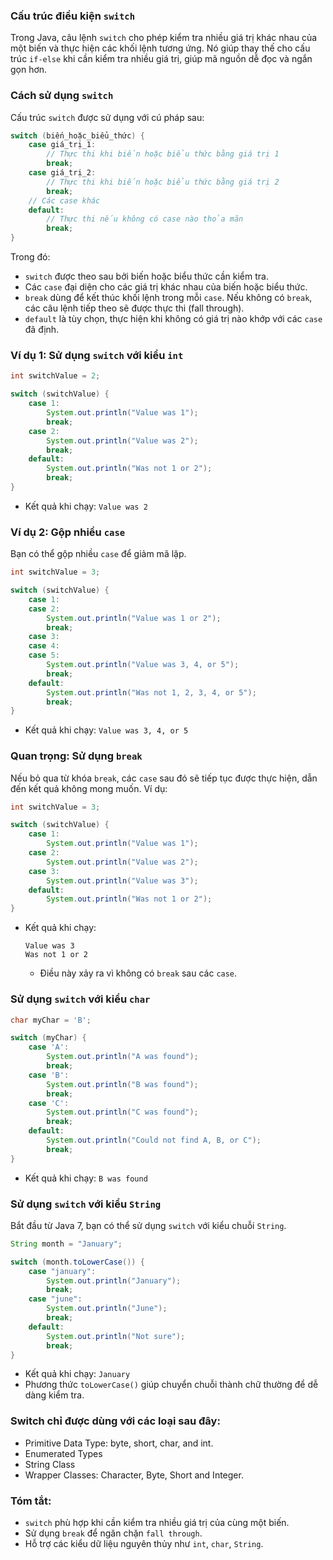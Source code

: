### Cấu trúc điều kiện `switch`

Trong Java, câu lệnh `switch` cho phép kiểm tra nhiều giá trị khác nhau của một biến và thực hiện các khối lệnh tương ứng. Nó giúp thay thế cho cấu trúc `if-else` khi cần kiểm tra nhiều giá trị, giúp mã nguồn dễ đọc và ngắn gọn hơn.

### Cách sử dụng `switch`
Cấu trúc `switch` được sử dụng với cú pháp sau:

```java
switch (biến_hoặc_biểu_thức) {
    case giá_trị_1:
        // Thực thi khi biến hoặc biểu thức bằng giá trị 1
        break;
    case giá_trị_2:
        // Thực thi khi biến hoặc biểu thức bằng giá trị 2
        break;
    // Các case khác
    default:
        // Thực thi nếu không có case nào thỏa mãn
        break;
}
```
Trong đó:
- `switch` được theo sau bởi biến hoặc biểu thức cần kiểm tra.
- Các `case` đại diện cho các giá trị khác nhau của biến hoặc biểu thức.
- `break` dùng để kết thúc khối lệnh trong mỗi `case`. Nếu không có `break`, các câu lệnh tiếp theo sẽ được thực thi (fall through).
- `default` là tùy chọn, thực hiện khi không có giá trị nào khớp với các `case` đã định.

### Ví dụ 1: Sử dụng `switch` với kiểu `int`
```java
int switchValue = 2;

switch (switchValue) {
    case 1:
        System.out.println("Value was 1");
        break;
    case 2:
        System.out.println("Value was 2");
        break;
    default:
        System.out.println("Was not 1 or 2");
        break;
}
```
- Kết quả khi chạy: `Value was 2`

### Ví dụ 2: Gộp nhiều `case`
Bạn có thể gộp nhiều `case` để giảm mã lặp.

```java
int switchValue = 3;

switch (switchValue) {
    case 1:
    case 2:
        System.out.println("Value was 1 or 2");
        break;
    case 3:
    case 4:
    case 5:
        System.out.println("Value was 3, 4, or 5");
        break;
    default:
        System.out.println("Was not 1, 2, 3, 4, or 5");
        break;
}
```
- Kết quả khi chạy: `Value was 3, 4, or 5`

### Quan trọng: Sử dụng `break`
Nếu bỏ qua từ khóa `break`, các `case` sau đó sẽ tiếp tục được thực hiện, dẫn đến kết quả không mong muốn. Ví dụ:

```java
int switchValue = 3;

switch (switchValue) {
    case 1:
        System.out.println("Value was 1");
    case 2:
        System.out.println("Value was 2");
    case 3:
        System.out.println("Value was 3");
    default:
        System.out.println("Was not 1 or 2");
}
```
- Kết quả khi chạy:
  ```
  Value was 3
  Was not 1 or 2
  ```
  - Điều này xảy ra vì không có `break` sau các `case`.

### Sử dụng `switch` với kiểu `char`
```java
char myChar = 'B';

switch (myChar) {
    case 'A':
        System.out.println("A was found");
        break;
    case 'B':
        System.out.println("B was found");
        break;
    case 'C':
        System.out.println("C was found");
        break;
    default:
        System.out.println("Could not find A, B, or C");
        break;
}
```
- Kết quả khi chạy: `B was found`

### Sử dụng `switch` với kiểu `String`
Bắt đầu từ Java 7, bạn có thể sử dụng `switch` với kiểu chuỗi `String`.

```java
String month = "January";

switch (month.toLowerCase()) {
    case "january":
        System.out.println("January");
        break;
    case "june":
        System.out.println("June");
        break;
    default:
        System.out.println("Not sure");
        break;
}
```
- Kết quả khi chạy: `January`
- Phương thức `toLowerCase()` giúp chuyển chuỗi thành chữ thường để dễ dàng kiểm tra.

### Switch chỉ được dùng với các loại sau đây:

- Primitive Data Type: byte, short, char, and int.
- Enumerated Types
- String Class
- Wrapper Classes: Character, Byte, Short and Integer.

### Tóm tắt:
- `switch` phù hợp khi cần kiểm tra nhiều giá trị của cùng một biến.
- Sử dụng `break` để ngăn chặn `fall through`.
- Hỗ trợ các kiểu dữ liệu nguyên thủy như `int`, `char`, `String`.
